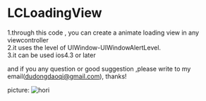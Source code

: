 LCLoadingView
=============

1.through this code , you can create a animate loading view in any viewcontroller                                     
2.it uses the level of UIWindow-UIWindowAlertLevel.     
3.it can be used ios4.3 or later   

and if you any question or good suggestion ,please write to my email(dudongdaoqi@gmail.com), thanks!

picture: 
![hori](https://raw.github.com/dudongdaoqi/LCLoadingView/master/magie.png)

